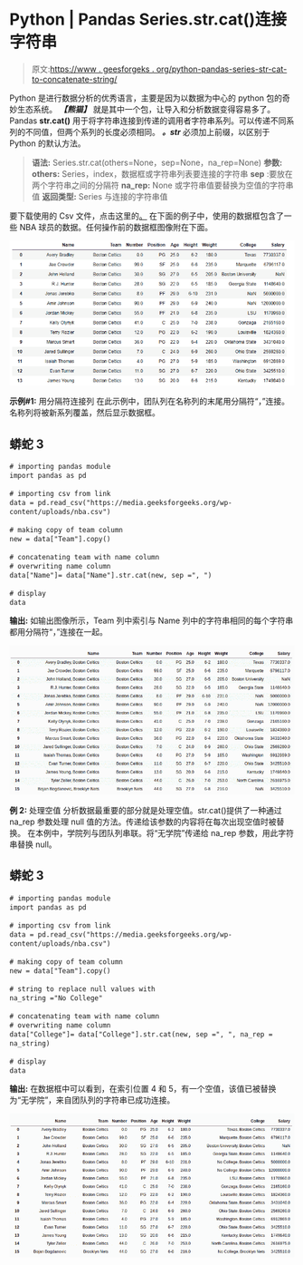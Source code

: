 # Python | Pandas Series.str.cat()连接字符串

> 原文:[https://www . geesforgeks . org/python-pandas-series-str-cat-to-concatenate-string/](https://www.geeksforgeeks.org/python-pandas-series-str-cat-to-concatenate-string/)

Python 是进行数据分析的优秀语言，主要是因为以数据为中心的 python 包的奇妙生态系统。 ***【熊猫】*** 就是其中一个包，让导入和分析数据变得容易多了。
Pandas **str.cat()** 用于将字符串连接到传递的调用者字符串系列。可以传递不同系列的不同值，但两个系列的长度必须相同。 ***。str*** 必须加上前缀，以区别于 Python 的默认方法。

> **语法:** Series.str.cat(others=None，sep=None，na_rep=None)
> **参数:**
> **others:** Series，index，数据框或字符串列表要连接的字符串
> **sep** :要放在两个字符串之间的分隔符
> **na_rep:** None 或字符串值要替换为空值的字符串值
> **返回类型:** Series 与连接的字符串值

要下载使用的 Csv 文件，点击这里的[。](https://media.geeksforgeeks.org/wp-content/uploads/nba.csv)
在下面的例子中，使用的数据框包含了一些 NBA 球员的数据。任何操作前的数据框图像附在下面。

![](img/2cc7b0cf2e146e4d4fe75b4e203a6063.png)

**示例#1:** 用分隔符连接列
在此示例中，团队列在名称列的末尾用分隔符“，”连接。名称列将被新系列覆盖，然后显示数据框。

## 蟒蛇 3

```
# importing pandas module
import pandas as pd

# importing csv from link
data = pd.read_csv("https://media.geeksforgeeks.org/wp-content/uploads/nba.csv")

# making copy of team column
new = data["Team"].copy()

# concatenating team with name column
# overwriting name column
data["Name"]= data["Name"].str.cat(new, sep =", ")

# display
data
```

**输出:**
如输出图像所示，Team 列中索引与 Name 列中的字符串相同的每个字符串都用分隔符“，”连接在一起。

![](img/1b0f511f678c2f5cfc547913271c49a2.png)

**例 2:** 处理空值
分析数据最重要的部分就是处理空值。str.cat()提供了一种通过 na_rep 参数处理 null 值的方法。传递给该参数的内容将在每次出现空值时被替换。
在本例中，学院列与团队列串联。将“无学院”传递给 na_rep 参数，用此字符串替换 null。

## 蟒蛇 3

```
# importing pandas module
import pandas as pd

# importing csv from link
data = pd.read_csv("https://media.geeksforgeeks.org/wp-content/uploads/nba.csv")

# making copy of team column
new = data["Team"].copy()

# string to replace null values with
na_string ="No College"

# concatenating team with name column
# overwriting name column
data["College"]= data["College"].str.cat(new, sep =", ", na_rep = na_string)

# display
data
```

**输出:**
在数据框中可以看到，在索引位置 4 和 5，有一个空值，该值已被替换为“无学院”，来自团队列的字符串已成功连接。

![](img/95daf7e6752a66c143da28459ac86c0c.png)